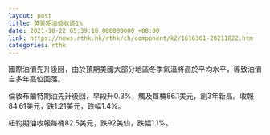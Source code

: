 ```yaml
---
layout: post
title: 英美期油低收逾1%
date: 2021-10-22 05:39:18.000000000 +08:00
link: https://news.rthk.hk/rthk/ch/component/k2/1616361-20211022.htm
categories: rthk
---
```


國際油價先升後回，由於預期美國大部分地區冬季氣溫將高於平均水平，導致油價自多年高位回落。

倫敦布蘭特期油先升後回，早段升0.3%，觸及每桶86.1美元，創3年新高。收報84.61美元，跌1.21美元，跌幅1.4%。

紐約期油收報每桶82.5美元，跌92美仙，跌幅1.1%。
